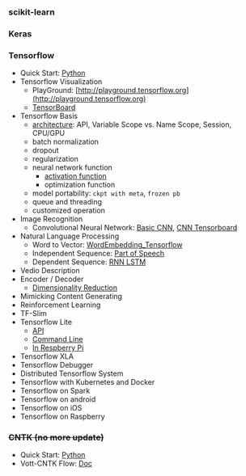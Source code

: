 ### scikit-learn



### Keras



### Tensorflow

- Quick Start: [Python](data/Tensorflow_Quickstart_Python.html)
- Tensorflow Visualization
	- PlayGround: [http://playground.tensorflow.org](http://playground.tensorflow.org)
	- [TensorBoard](data/Tensorboard.html)
- Tensorflow Basis
	- [architecture](data/Basic_Tensorflow.html): API, Variable Scope vs. Name Scope, Session, CPU/GPU
	- batch normalization
	- dropout
	- regularization
	- neural network function
		- [activation function](data/BasicLearning_Tensorflow.html)
		- optimization function
	- model portability: `ckpt with meta`, `frozen pb`
	- queue and threading
	- customized operation
- Image Recognition
	- Convolutional Neural Network: [Basic CNN](data/BasicCNN_Tensorflow.html), [CNN Tensorboard](data/CNN_Tensorboard.html)
- Natural Language Processing
	- Word to Vector: [WordEmbedding_Tensorflow](data/WordEmbedding_Tensorflow.html)
	- Independent Sequence: [Part of Speech](data/seq2seq_PartOfSpeech.html)
	- Dependent Sequence: [RNN LSTM](data/RNN_LSTM_Tensorflow.html)
- Vedio Description
- Encoder / Decoder
	- [Dimensionality Reduction](data/EncoderDecoder_Tensorflow.html)
- Mimicking Content Generating
- Reinforcement Learning
- TF-Slim
- Tensorflow Lite
    - [API](data/TensorflowLite_API.html)
    - [Command Line](data/TensorflowLite_CommandLine.html)
    - [In Respberry Pi ](data/TensorflowLite_RaspberryPi.html)
- Tensorflow XLA
- Tensorflow Debugger
- Distributed Tensorflow System
- Tensorflow with Kubernetes and Docker
- Tensorflow on Spark
- Tensorflow on android
- Tensorflow on iOS
- Tensorflow on Raspberry



### ~~CNTK (no more update)~~

* Quick Start: [Python](data/CNTK_Quickstart_Python.html)
* Vott-CNTK Flow: [Doc](data/vott_cntk_flow.html)
